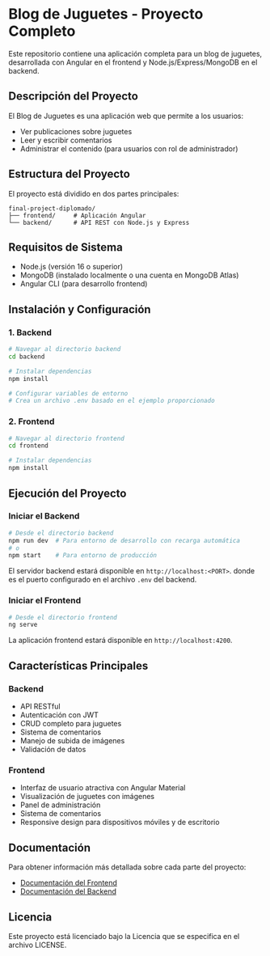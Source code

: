 # Blog de Juguetes - Proyecto Completo

Este repositorio contiene una aplicación completa para un blog de juguetes, desarrollada con Angular en el frontend y Node.js/Express/MongoDB en el backend.

## Descripción del Proyecto

El Blog de Juguetes es una aplicación web que permite a los usuarios:
- Ver publicaciones sobre juguetes
- Leer y escribir comentarios
- Administrar el contenido (para usuarios con rol de administrador)

## Estructura del Proyecto

El proyecto está dividido en dos partes principales:

```
final-project-diplomado/
├── frontend/     # Aplicación Angular
└── backend/      # API REST con Node.js y Express
```

## Requisitos de Sistema

- Node.js (versión 16 o superior)
- MongoDB (instalado localmente o una cuenta en MongoDB Atlas)
- Angular CLI (para desarrollo frontend)

## Instalación y Configuración

### 1. Backend

```bash
# Navegar al directorio backend
cd backend

# Instalar dependencias
npm install

# Configurar variables de entorno
# Crea un archivo .env basado en el ejemplo proporcionado
```

### 2. Frontend

```bash
# Navegar al directorio frontend
cd frontend

# Instalar dependencias
npm install
```

## Ejecución del Proyecto

### Iniciar el Backend

```bash
# Desde el directorio backend
npm run dev  # Para entorno de desarrollo con recarga automática
# o
npm start    # Para entorno de producción
```

El servidor backend estará disponible en `http://localhost:<PORT>`. donde <PORT> es el puerto configurado en el archivo `.env` del backend.

### Iniciar el Frontend

```bash
# Desde el directorio frontend
ng serve
```

La aplicación frontend estará disponible en `http://localhost:4200`.

## Características Principales

### Backend
- API RESTful
- Autenticación con JWT
- CRUD completo para juguetes
- Sistema de comentarios
- Manejo de subida de imágenes
- Validación de datos

### Frontend
- Interfaz de usuario atractiva con Angular Material
- Visualización de juguetes con imágenes
- Panel de administración
- Sistema de comentarios
- Responsive design para dispositivos móviles y de escritorio

## Documentación

Para obtener información más detallada sobre cada parte del proyecto:

- [Documentación del Frontend](./frontend/README.md)
- [Documentación del Backend](./backend/README.md)

## Licencia

Este proyecto está licenciado bajo la Licencia que se especifica en el archivo LICENSE.
